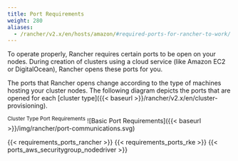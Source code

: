 ```yaml
---
title: Port Requirements
weight: 280
aliases:
  - /rancher/v2.x/en/hosts/amazon/#required-ports-for-rancher-to-work/
---
```


To operate properly, Rancher requires certain ports to be open on your nodes. During creation of clusters using a cloud service (like Amazon EC2 or DigitalOcean), Rancher opens these ports for you.

The ports that Rancher opens change according to the type of machines hosting your cluster nodes. The following diagram depicts the ports that are opened for each [cluster type]({{< baseurl >}}/rancher/v2.x/en/cluster-provisioning).

<sup>Cluster Type Port Requirements</sup>
![Basic Port Requirements]({{< baseurl >}}/img/rancher/port-communications.svg)

{{< requirements_ports_rancher >}}
{{< requirements_ports_rke >}}
{{< ports_aws_securitygroup_nodedriver >}}
